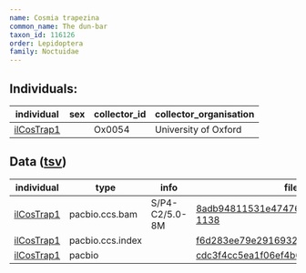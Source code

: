 ```yaml
---
name: Cosmia trapezina
common_name: The dun-bar
taxon_id: 116126
order: Lepidoptera
family: Noctuidae
---
```


## Individuals:

| individual | sex | collector_id | collector_organisation |
| ---------- | --- | ------------ | ---------------------- |
| [ilCosTrap1](ilCosTrap1.md) |  | Ox0054 | University of Oxford |

## Data ([tsv](Cosmia_trapezina_data.tsv))

| individual | type | info | file |
| ---------- | ---- | ---- | ---- |
| [ilCosTrap1](ilCosTrap1.md) | pacbio.ccs.bam | S/P4-C2/5.0-8M | [8adb94811531e47476431a7e61ab3608-1138](https://darwin.cog.sanger.ac.uk/insects/Cosmia_trapezina/ilCosTrap1/genomic_data/pacbio/m64089_191016_110352.bc1002_BAK8A_OA--bc1002_BAK8A_OA.ccs.bam) |
| [ilCosTrap1](ilCosTrap1.md) | pacbio.ccs.index |  | [f6d283ee79e29169323cf857bbce9ec8-2](https://darwin.cog.sanger.ac.uk/insects/Cosmia_trapezina/ilCosTrap1/genomic_data/pacbio/m64089_191016_110352.bc1002_BAK8A_OA--bc1002_BAK8A_OA.ccs.bam.pbi) |
| [ilCosTrap1](ilCosTrap1.md) | pacbio |  | [cdc3f4cc5ea1f06ef4b66fadb2ffe9cb](https://darwin.cog.sanger.ac.uk/insects/Cosmia_trapezina/ilCosTrap1/genomic_data/pacbio/m64089_191016_110352.bc1002_BAK8A_OA--bc1002_BAK8A_OA.ccs.stats) |

